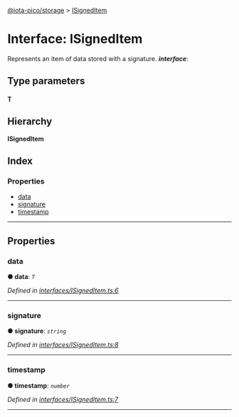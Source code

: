 [@iota-pico/storage](../README.md) > [ISignedItem](../interfaces/isigneditem.md)

# Interface: ISignedItem

Represents an item of data stored with a signature.
*__interface__*: 

## Type parameters
#### T 
## Hierarchy

**ISignedItem**

## Index

### Properties

* [data](isigneditem.md#data)
* [signature](isigneditem.md#signature)
* [timestamp](isigneditem.md#timestamp)

---

## Properties

<a id="data"></a>

###  data

**●  data**:  *`T`* 

*Defined in [interfaces/ISignedItem.ts:6](https://github.com/iota-pico/storage/blob/0dba858/src/interfaces/ISignedItem.ts#L6)*

___

<a id="signature"></a>

###  signature

**●  signature**:  *`string`* 

*Defined in [interfaces/ISignedItem.ts:8](https://github.com/iota-pico/storage/blob/0dba858/src/interfaces/ISignedItem.ts#L8)*

___

<a id="timestamp"></a>

###  timestamp

**●  timestamp**:  *`number`* 

*Defined in [interfaces/ISignedItem.ts:7](https://github.com/iota-pico/storage/blob/0dba858/src/interfaces/ISignedItem.ts#L7)*

___


